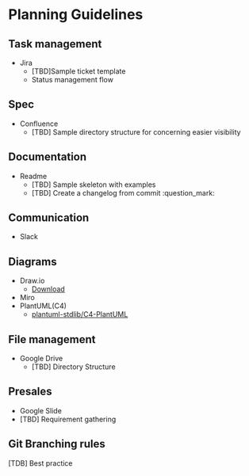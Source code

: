 # Planning Guidelines

## Task management

- Jira
  - [TBD]Sample ticket template
  - Status management flow

## Spec

- Confluence
  - [TBD] Sample directory structure for concerning easier visibility

## Documentation

- Readme
  - [TBD] Sample skeleton with examples
  - [TBD] Create a changelog from commit :question_mark:

## Communication

- Slack

## Diagrams

- Draw.io
  - [Download](https://github.com/jgraph/drawio-desktop/releases)
- Miro
- PlantUML(C4)
  - [plantuml-stdlib/C4-PlantUML](https://github.com/plantuml-stdlib/C4-PlantUML)

## File management

- Google Drive
  - [TBD] Directory Structure

## Presales

- Google Slide
- [TBD] Requirement gathering

## Git Branching rules

[TDB] Best practice
